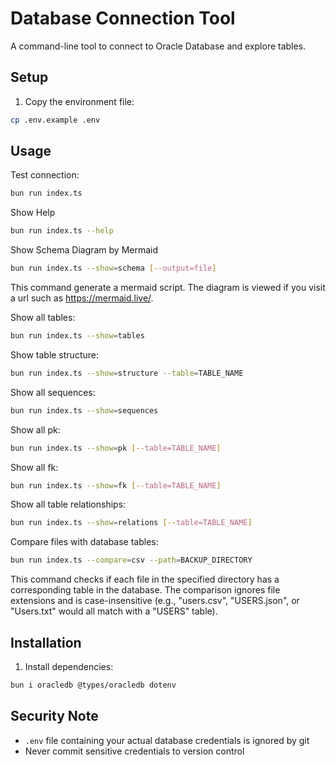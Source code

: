 # Database Connection Tool

A command-line tool to connect to Oracle Database and explore tables.

## Setup

1. Copy the environment file:
```bash
cp .env.example .env
```

## Usage

Test connection:
```bash
bun run index.ts
```

Show Help
```bash
bun run index.ts --help
```

Show Schema Diagram by Mermaid
```bash
bun run index.ts --show=schema [--output=file]
```
This command generate a mermaid script. The diagram is viewed if you visit a url such as https://mermaid.live/.


Show all tables:
```bash
bun run index.ts --show=tables
```

Show table structure:
```bash
bun run index.ts --show=structure --table=TABLE_NAME
```

Show all sequences:
```bash
bun run index.ts --show=sequences
```

Show all pk:
```bash
bun run index.ts --show=pk [--table=TABLE_NAME]
```

Show all fk:
```bash
bun run index.ts --show=fk [--table=TABLE_NAME]
```

Show all table relationships:
```bash
bun run index.ts --show=relations [--table=TABLE_NAME]
```


Compare files with database tables:
```bash
bun run index.ts --compare=csv --path=BACKUP_DIRECTORY
```
This command checks if each file in the specified directory has a corresponding table in the database. The comparison ignores file extensions and is case-insensitive (e.g., "users.csv", "USERS.json", or "Users.txt" would all match with a "USERS" table).

## Installation

1. Install dependencies:
```bash
bun i oracledb @types/oracledb dotenv
```

## Security Note
- `.env` file containing your actual database credentials is ignored by git
- Never commit sensitive credentials to version control
